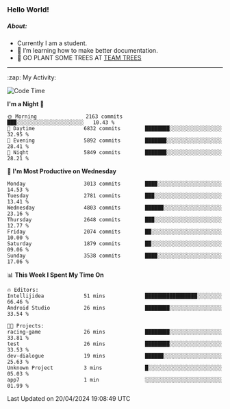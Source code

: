 ### Hello World!

##### About:
- Currently I am a student.
- 🌱 I’m learning how to make better documentation.
- 🌱 GO PLANT SOME TREES AT [TEAM TREES](https://teamtrees.org/)

---
  <summary>:zap: My Activity:</summary>
  
<!--START_SECTION:waka-->
![Code Time](http://img.shields.io/badge/Code%20Time-1%2C315%20hrs%2024%20mins-blue)

**I'm a Night 🦉** 

```text
🌞 Morning                2163 commits        ███░░░░░░░░░░░░░░░░░░░░░░   10.43 % 
🌆 Daytime                6832 commits        ████████░░░░░░░░░░░░░░░░░   32.95 % 
🌃 Evening                5892 commits        ███████░░░░░░░░░░░░░░░░░░   28.41 % 
🌙 Night                  5849 commits        ███████░░░░░░░░░░░░░░░░░░   28.21 % 
```
📅 **I'm Most Productive on Wednesday** 

```text
Monday                   3013 commits        ████░░░░░░░░░░░░░░░░░░░░░   14.53 % 
Tuesday                  2781 commits        ███░░░░░░░░░░░░░░░░░░░░░░   13.41 % 
Wednesday                4803 commits        ██████░░░░░░░░░░░░░░░░░░░   23.16 % 
Thursday                 2648 commits        ███░░░░░░░░░░░░░░░░░░░░░░   12.77 % 
Friday                   2074 commits        ██░░░░░░░░░░░░░░░░░░░░░░░   10.00 % 
Saturday                 1879 commits        ██░░░░░░░░░░░░░░░░░░░░░░░   09.06 % 
Sunday                   3538 commits        ████░░░░░░░░░░░░░░░░░░░░░   17.06 % 
```


📊 **This Week I Spent My Time On** 

```text
🔥 Editors: 
Intellijidea             51 mins             █████████████████░░░░░░░░   66.46 % 
Android Studio           26 mins             ████████░░░░░░░░░░░░░░░░░   33.54 % 

🐱‍💻 Projects: 
racing-game              26 mins             ████████░░░░░░░░░░░░░░░░░   33.81 % 
test                     26 mins             ████████░░░░░░░░░░░░░░░░░   33.53 % 
dev-dialogue             19 mins             ██████░░░░░░░░░░░░░░░░░░░   25.63 % 
Unknown Project          3 mins              █░░░░░░░░░░░░░░░░░░░░░░░░   05.03 % 
app7                     1 min               ░░░░░░░░░░░░░░░░░░░░░░░░░   01.99 % 
```


 Last Updated on 20/04/2024 19:08:49 UTC
<!--END_SECTION:waka-->
